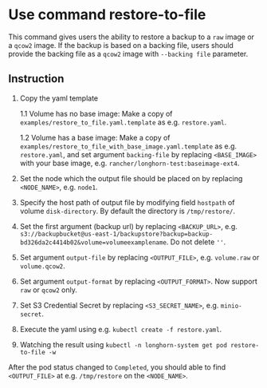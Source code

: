 # Use command restore-to-file
This command gives users the ability to restore a backup to a `raw` image or a `qcow2` image. If the backup is based on a backing file, users should provide the backing file as a `qcow2` image with `--backing file` parameter.

## Instruction
1. Copy the yaml template

    1.1 Volume has no base image: Make a copy of `examples/restore_to_file.yaml.template` as e.g. `restore.yaml`.
    
    1.2 Volume has a base image: Make a copy of `examples/restore_to_file_with_base_image.yaml.template` as e.g. `restore.yaml`, and set argument `backing-file` by replacing `<BASE_IMAGE>` with your base image, e.g. `rancher/longhorn-test:baseimage-ext4`.
    
2. Set the node which the output file should be placed on by replacing `<NODE_NAME>`, e.g. `node1`.

3. Specify the host path of output file by modifying field `hostpath` of volume `disk-directory`. By default the directory is `/tmp/restore/`.

4. Set the first argument (backup url) by replacing `<BACKUP_URL>`, e.g. `s3://backupbucket@us-east-1/backupstore?backup=backup-bd326da2c4414b02&volume=volumeexamplename`. Do not delete `''`.

5. Set argument `output-file` by replacing `<OUTPUT_FILE>`, e.g. `volume.raw` or `volume.qcow2`.

6. Set argument `output-format` by replacing `<OUTPUT_FORMAT>`. Now support `raw` or `qcow2` only.

7. Set S3 Credential Secret by replacing `<S3_SECRET_NAME>`, e.g. `minio-secret`. 

8. Execute the yaml using e.g. `kubectl create -f restore.yaml`.

9. Watching the result using `kubectl -n longhorn-system get pod restore-to-file -w`

After the pod status changed to `Completed`, you should able to find `<OUTPUT_FILE>` at e.g. `/tmp/restore` on the `<NODE_NAME>`.
